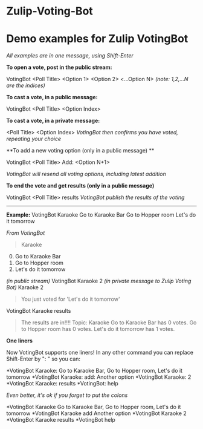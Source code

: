 # Zulip-Voting-Bot

Demo examples for Zulip VotingBot
====

*All examples are in one message, using Shift-Enter*


**To open a vote, post in the public stream:**


VotingBot \<Poll Title\>
\<Option 1>
\<Option 2>
\<...Option N>
*(note: 1,2,...N are the indices)*

**To cast a vote, in a public message:**

VotingBot \<Poll Title>
\<Option Index>

**To cast a vote, in a private message:**

\<Poll Title>
\<Option Index>
*VotingBot then confirms you have voted, repeating your choice*

**To add a new voting option (only in a public message)
**

VotingBot \<Poll Title>
Add: \<Option N+1>

*VotingBot will resend all voting options, including latest addition*

**To end the vote and get results (only in a public message)**

VotingBot \<Poll Title>
results
*VotingBot publish the results of the voting*

****

**Example:**
VotingBot Karaoke
Go to Karaoke Bar
Go to Hopper room
Let's do it tomorrow

*From VotingBot*
> Karaoke
0. Go to Karaoke Bar
1. Go to Hopper room
2. Let's do it tomorrow

*(in public stream)*
VotingBot Karaoke
2
*(in private message to Zulip Voting Bot)*
Karaoke
2

>You just voted for 'Let's do it tomorrow'

VotingBot Karaoke
results

>The results are in!!!!
Topic: Karaoke
Go to Karaoke Bar has 0 votes.
Go to Hopper room has 0 votes.
Let's do it tomorrow has 1 votes.

**One liners**

Now VotingBot supports one liners! In any other command you can replace Shift-Enter by ": " so you can:

*VotingBot Karaoke: Go to Karaoke Bar, Go to Hopper room, Let's do it tomorrow
*VotingBot Karaoke: add: Another option
*VotingBot Karaoke: 2
*VotingBot Karaoke: results
*VotingBot: help

*Even better, it's ok if you forget to put the colons*

*VotingBot Karaoke Go to Karaoke Bar, Go to Hopper room, Let's do it tomorrow
*VotingBot Karaoke add Another option
*VotingBot Karaoke 2
*VotingBot Karaoke results
*VotingBot help


